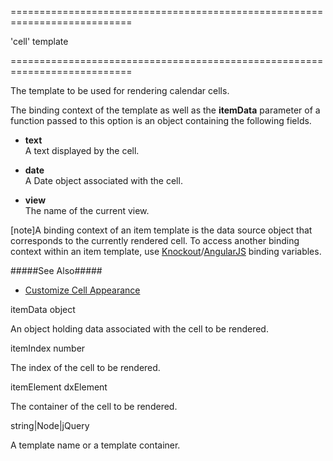 <!--**
/*-------------------------------------------
    Auto-generated file. Do not modify.
-------------------------------------------

**-->
===========================================================================
<!--default-->'cell'<!--/default-->
<!--type-->template<!--/type-->
===========================================================================

<!--shortDescription-->
The template to be used for rendering calendar cells.
<!--/shortDescription-->

<!--fullDescription-->
The binding context of the template as well as the **itemData** parameter of a function passed to this option is an object containing the following fields.

- **text**  
 A text displayed by the cell.

- **date**  
 A Date object associated with the cell.

- **view**  
 The name of the current view.

[note]A binding context of an item template is the data source object that corresponds to the currently rendered cell. To access another binding context within an item template, use [Knockout](http://knockoutjs.com/documentation/binding-context.html)/[AngularJS](https://docs.angularjs.org/guide/scope) binding variables.

#####See Also#####
- [Customize Cell Appearance](/Documentation/Guide/Widgets/Calendar/Customize_Cell_Appearance/)
<!--/fullDescription-->
<!--typeFunctionParamName1-->itemData<!--/typeFunctionParamName1-->
<!--typeFunctionParamType1-->object<!--/typeFunctionParamType1-->
<!--typeFunctionParamDescription1-->
An object holding data associated with the cell to be rendered.
<!--/typeFunctionParamDescription1-->

<!--typeFunctionParamName2-->itemIndex<!--/typeFunctionParamName2-->
<!--typeFunctionParamType2-->number<!--/typeFunctionParamType2-->
<!--typeFunctionParamDescription2-->
The index of the cell to be rendered.
<!--/typeFunctionParamDescription2-->

<!--typeFunctionParamName3-->itemElement<!--/typeFunctionParamName3-->
<!--typeFunctionParamType3-->dxElement<!--/typeFunctionParamType3-->
<!--typeFunctionParamDescription3-->
The container of the cell to be rendered.
<!--/typeFunctionParamDescription3-->

<!--typeFunctionReturnType-->string|Node|jQuery<!--/typeFunctionReturnType-->
<!--typeFunctionReturnDescription-->
A template name or a template container.
<!--/typeFunctionReturnDescription-->